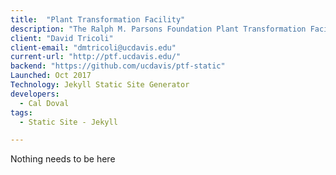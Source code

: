 ```yaml
---
title:  "Plant Transformation Facility"
description: "The Ralph M. Parsons Foundation Plant Transformation Facility was established at the University of California at Davis to provide cost effective plant transformation and plant cell biology services for the plant research community."
client: "David Tricoli"
client-email: "dmtricoli@ucdavis.edu"
current-url: "http://ptf.ucdavis.edu/"
backend: "https://github.com/ucdavis/ptf-static"
Launched: Oct 2017
Technology: Jekyll Static Site Generator
developers:
  - Cal Doval
tags:
  - Static Site - Jekyll

---
```

Nothing needs to be here
